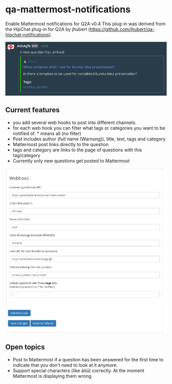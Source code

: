 # qa-mattermost-notifications
Enable Mattermost notifications for Q2A v0.4
This plug-in was derived from the HipChat plug-in for Q2A by jhubert (https://github.com/jhubert/qa-hipchat-notifications).

![Mattermost post!](docs/MattermostPlugin_post.png)

## Current features

- you add several web hooks to post into different channels.
- for each web hook you can filter what tags or categories you want to be notified of. * means all (no filter)
- Post includes author (full name (Warnung)), title, text, tags and category
- Mattermost post links directly to the question
- tags and category are links to the page of questions with this tag/category
- Currently only new questions get posted to Mattermost

![Q2A settings page](docs/MattermostPlugin_admin2.png)
    
## Open topics
- Post to Mattermost if a question has been answered for the first time to indicate that you don't need to look at it anymore.
- Support special characters (like äöü) correctly. At the moment Mattermost is displaying them wrong.
